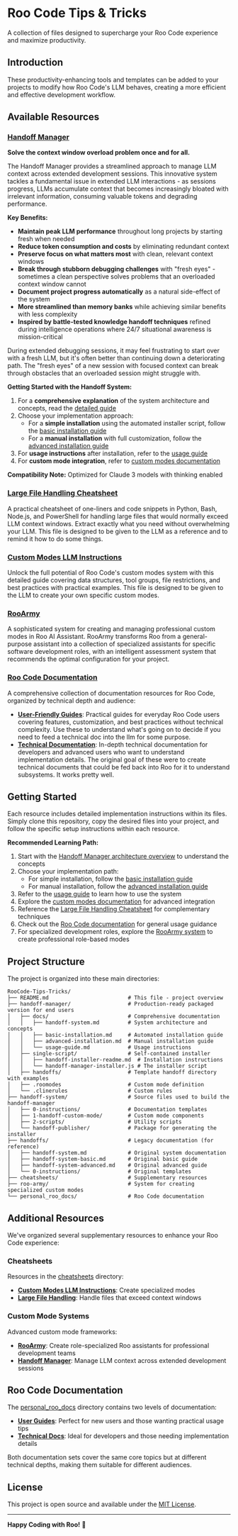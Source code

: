 # Roo Code Tips & Tricks

A collection of files designed to supercharge your Roo Code experience and maximize productivity.

## Introduction

These productivity-enhancing tools and templates can be added to your projects to modify how Roo Code's LLM behaves, creating a more efficient and effective development workflow.

## Available Resources

### [Handoff Manager](handoff-manager/docs/handoff-system.md)
**Solve the context window overload problem once and for all.**

The Handoff Manager provides a streamlined approach to manage LLM context across extended development sessions. This innovative system tackles a fundamental issue in extended LLM interactions - as sessions progress, LLMs accumulate context that becomes increasingly bloated with irrelevant information, consuming valuable tokens and degrading performance.

**Key Benefits:**
- **Maintain peak LLM performance** throughout long projects by starting fresh when needed
- **Reduce token consumption and costs** by eliminating redundant context
- **Preserve focus on what matters most** with clean, relevant context windows
- **Break through stubborn debugging challenges** with "fresh eyes" - sometimes a clean perspective solves problems that an overloaded context window cannot
- **Document project progress automatically** as a natural side-effect of the system
- **More streamlined than memory banks** while achieving similar benefits with less complexity
- **Inspired by battle-tested knowledge handoff techniques** refined during intelligence operations where 24/7 situational awareness is mission-critical

During extended debugging sessions, it may feel frustrating to start over with a fresh LLM, but it's often better than continuing down a deteriorating path. The "fresh eyes" of a new session with focused context can break through obstacles that an overloaded session might struggle with.

**Getting Started with the Handoff System:**
1. For a **comprehensive explanation** of the system architecture and concepts, read the [detailed guide](handoff-manager/docs/handoff-system.md)
2. Choose your implementation approach:
   - For a **simple installation** using the automated installer script, follow the [basic installation guide](handoff-manager/docs/basic-installation.md)
   - For a **manual installation** with full customization, follow the [advanced installation guide](handoff-manager/docs/advanced-installation.md)
3. For **usage instructions** after installation, refer to the [usage guide](handoff-manager/docs/usage-guide.md)
4. For **custom mode integration**, refer to [custom modes documentation](cheatsheets/custom-modes-llm-instruction.md)

**Compatibility Note:** Optimized for Claude 3 models with thinking enabled

### [Large File Handling Cheatsheet](cheatsheets/llm-large-file-cheatsheet.md)
A practical cheatsheet of one-liners and code snippets in Python, Bash, Node.js, and PowerShell for handling large files that would normally exceed LLM context windows. Extract exactly what you need without overwhelming your LLM. This file is designed to be given to the LLM as a reference and to remind it how to do some things.

### [Custom Modes LLM Instructions](cheatsheets/custom-modes-llm-instruction.md)
Unlock the full potential of Roo Code's custom modes system with this detailed guide covering data structures, tool groups, file restrictions, and best practices with practical examples. This file is designed to be given to the LLM to create your own specific custom modes.

### [RooArmy](roo-army/)
A sophisticated system for creating and managing professional custom modes in Roo AI Assistant. RooArmy transforms Roo from a general-purpose assistant into a collection of specialized assistants for specific software development roles, with an intelligent assessment system that recommends the optimal configuration for your project.

### [Roo Code Documentation](personal_roo_docs/)
A comprehensive collection of documentation resources for Roo Code, organized by technical depth and audience:

- **[User-Friendly Guides](personal_roo_docs/normal/)**: Practical guides for everyday Roo Code users covering features, customization, and best practices without technical complexity. Use these to understand what's going on to decide if you need to feed a technical doc into the llm for some purpose.
- **[Technical Documentation](personal_roo_docs/technical/)**: In-depth technical documentation for developers and advanced users who want to understand implementation details. The original goal of these were to create technical documents that could be fed back into Roo for it to understand subsystems. It works pretty well.


## Getting Started

Each resource includes detailed implementation instructions within its files. Simply clone this repository, copy the desired files into your project, and follow the specific setup instructions within each resource.

**Recommended Learning Path:**
1. Start with the [Handoff Manager architecture overview](handoff-manager/docs/handoff-system.md) to understand the concepts
2. Choose your implementation path:
   - For simple installation, follow the [basic installation guide](handoff-manager/docs/basic-installation.md)
   - For manual installation, follow the [advanced installation guide](handoff-manager/docs/advanced-installation.md)
3. Refer to the [usage guide](handoff-manager/docs/usage-guide.md) to learn how to use the system
4. Explore the [custom modes documentation](cheatsheets/custom-modes-llm-instruction.md) for advanced integration
5. Reference the [Large File Handling Cheatsheet](cheatsheets/llm-large-file-cheatsheet.md) for complementary techniques
6. Check out the [Roo Code documentation](personal_roo_docs/) for general usage guidance
7. For specialized development roles, explore the [RooArmy system](roo-army/) to create professional role-based modes

## Project Structure

The project is organized into these main directories:

```
RooCode-Tips-Tricks/
├── README.md                         # This file - project overview
├── handoff-manager/                  # Production-ready packaged version for end users
│   ├── docs/                         # Comprehensive documentation
│   │   ├── handoff-system.md         # System architecture and concepts
│   │   ├── basic-installation.md     # Automated installation guide
│   │   ├── advanced-installation.md  # Manual installation guide
│   │   └── usage-guide.md            # Usage instructions
│   ├── single-script/                # Self-contained installer
│   │   ├── handoff-installer-readme.md  # Installation instructions
│   │   └── handoff-manager-installer.js # The installer script
│   ├── handoffs/                     # Template handoff directory with examples
│   ├── .roomodes                     # Custom mode definition
│   └── .clinerules                   # Custom rules
├── handoff-system/                   # Source files used to build the handoff-manager
│   ├── 0-instructions/               # Documentation templates
│   ├── 1-handoff-custom-mode/        # Custom mode components
│   ├── 2-scripts/                    # Utility scripts
│   └── handoff-publisher/            # Package for generating the installer
├── handoffs/                         # Legacy documentation (for reference)
│   ├── handoff-system.md             # Original system documentation
│   ├── handoff-system-basic.md       # Original basic guide
│   ├── handoff-system-advanced.md    # Original advanced guide
│   └── 0-instructions/               # Original templates
├── cheatsheets/                      # Supplementary resources
├── roo-army/                         # System for creating specialized custom modes
└── personal_roo_docs/                # Roo Code documentation
```

## Additional Resources

We've organized several supplementary resources to enhance your Roo Code experience:

### Cheatsheets

Resources in the [cheatsheets](cheatsheets/) directory:
- **[Custom Modes LLM Instructions](cheatsheets/custom-modes-llm-instruction.md)**: Create specialized modes
- **[Large File Handling](cheatsheets/llm-large-file-cheatsheet.md)**: Handle files that exceed context windows

### Custom Mode Systems

Advanced custom mode frameworks:
- **[RooArmy](roo-army/)**: Create role-specialized Roo assistants for professional development teams
- **[Handoff Manager](handoff-manager/)**: Manage LLM context across extended development sessions

## Roo Code Documentation

The [personal_roo_docs](personal_roo_docs/) directory contains two levels of documentation:

- **[User Guides](personal_roo_docs/normal/)**: Perfect for new users and those wanting practical usage tips
- **[Technical Docs](personal_roo_docs/technical/)**: Ideal for developers and those needing implementation details

Both documentation sets cover the same core topics but at different technical depths, making them suitable for different audiences.

## License

This project is open source and available under the [MIT License](LICENSE).

---

**Happy Coding with Roo!** 🐨
